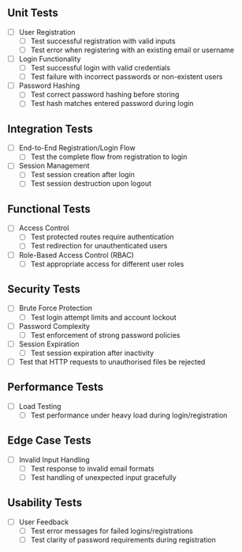 ## Unit Tests
- [ ] User Registration
  - [ ] Test successful registration with valid inputs
  - [ ] Test error when registering with an existing email or username
- [ ] Login Functionality
  - [ ] Test successful login with valid credentials
  - [ ] Test failure with incorrect passwords or non-existent users
- [ ] Password Hashing
  - [ ] Test correct password hashing before storing
  - [ ] Test hash matches entered password during login

## Integration Tests
- [ ] End-to-End Registration/Login Flow
  - [ ] Test the complete flow from registration to login
- [ ] Session Management
  - [ ] Test session creation after login
  - [ ] Test session destruction upon logout

## Functional Tests
- [ ] Access Control
  - [ ] Test protected routes require authentication
  - [ ] Test redirection for unauthenticated users
- [ ] Role-Based Access Control (RBAC)
  - [ ] Test appropriate access for different user roles

## Security Tests
- [ ] Brute Force Protection
  - [ ] Test login attempt limits and account lockout
- [ ] Password Complexity
  - [ ] Test enforcement of strong password policies
- [ ] Session Expiration
  - [ ] Test session expiration after inactivity
- [ ] Test that HTTP requests to unauthorised files be rejected

## Performance Tests
- [ ] Load Testing
  - [ ] Test performance under heavy load during login/registration

## Edge Case Tests
- [ ] Invalid Input Handling
  - [ ] Test response to invalid email formats
  - [ ] Test handling of unexpected input gracefully

## Usability Tests
- [ ] User Feedback
  - [ ] Test error messages for failed logins/registrations
  - [ ] Test clarity of password requirements during registration